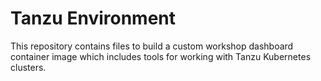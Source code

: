 Tanzu Environment
=================

This repository contains files to build a custom workshop dashboard container image which includes tools for working with Tanzu Kubernetes clusters.
